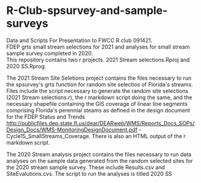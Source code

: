 # R-Club-spsurvey-and-sample-surveys
Data and Scripts For Presentation to FWCC R club 091421.  
FDEP grts small stream selections for 2021 and analyses for small stream sample survey completed in 2020.  
This repository contains two r projects.  2021 Stream selections.Rproj and 2020 SS.Rprog.

The 2021 Stream Site Seletions project contains the files necessary to run the spsurvey's grts function for random site selectios of Florida's streams.  Files include the script necessary to generate the random site selections (2021 Stream selections.r), the r markdown script doing the same, and the necessary shapefile containing the GIS coverage of linear line segments comprising Florida's perennial steams as defined in the design document for the FDEP Status and Trends http://publicfiles.dep.state.fl.us/dear/DEARweb/WMS/Reports_Docs_SOPs/Design_Docs/WMS-MonitoringDesignDocument.pdf - Cycle15_SmallStreams_Coverage. There is also an HTML output of the r markdown script. 

The 2020 Stream analysis project contains the files necessary to run data analyses on the sample data generated from the random selected sites for the 2020 stream sample survey.  These include Results.csv and SiteEvalutions.cvs.  The script to run the analyses is titled 2020 SS 
